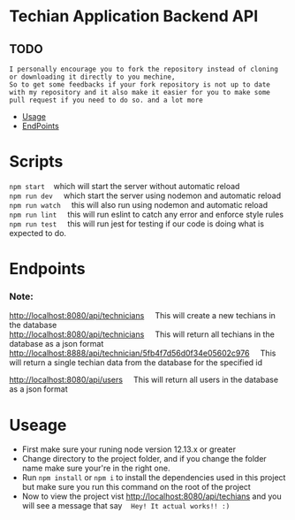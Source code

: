 # Techian Application Backend API

## TODO

    I personally encourage you to fork the repository instead of cloning or downloading it directly to you mechine,
    So to get some feedbacks if your fork repository is not up to date with my repository and it also make it easier for you to make some pull request if you need to do so. and a lot more

- [Usage](#Useage)
- [EndPoints](#Endpoints)

# Scripts

`npm start` &nbsp; &nbsp;which will start the server without automatic reload <br>
`npm run dev` &nbsp; &nbsp; which start the server using nodemon and automatic reload <br>
`npm run watch` &nbsp; &nbsp; this will also run using nodemon and automatic reload<br>
`npm run lint` &nbsp; &nbsp; this will run eslint to catch any error and enforce style rules <br>
`npm run test` &nbsp; &nbsp; this will run jest for testing if our code is doing what is expected to do.

# Endpoints

### Note:

[http://localhost:8080/api/technicians]() &nbsp; &nbsp; This will create a new techians in the database <br>
[http://localhost:8080/api/technicians]() &nbsp; &nbsp; This will return all techians in the database as a json format <br>
[http://localhost:8888/api/technician/5fb4f7d56d0f34e05602c976]() &nbsp; &nbsp; This will return a single techian data from
the database for the specified id

[http://localhost:8080/api/users]() &nbsp; &nbsp; This will return all users in the database as a json format

# Useage

- First make sure your runing node version 12.13.x or greater
- Change directory to the project folder, and if you change the folder name make sure your're in the right one.
- Run `npm install` or `npm i` to install the dependencies used in this project but make sure you run this command on the root of the project
- Now to view the project vist [http://localhost:8080/api/techians]() and you will see a message that say &nbsp; &nbsp;`Hey! It actual works!! :)`
